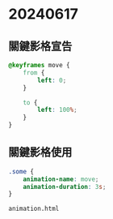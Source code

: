 # 20240617

## 關鍵影格宣告

```css
@keyframes move {
    from {
        left: 0;
    }

    to {
        left: 100%;
    }
}
````

## 關鍵影格使用

```css
.some {
    animation-name: move;
    animation-duration: 3s; 
}
```

`animation.html`